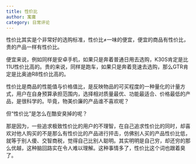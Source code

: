 ```yaml
---
title: 性价比
author: 寓庸
category: 日常评论
---
```

性价比其实是个非常好的选购标准，性价比≠一味的便宜，便宜的商品有性价比，贵的产品一样有性价比。

 便宜来说，例如同样是安卓手机，如果只是奔着普通日用去选购，K30S肯定是比11U性价比高的。贵的来说，同样是跑车，如果只是奔着竞速去选购，那么GTR肯定是比奥迪R8性价比高的。

 性价比是商品的性能值与价格值比，是反映物品的可买程度的一种量化的计量方式，用户在自身预算承担范围内，选择相对质量最优、功能最适合、价格最低的产品，是很科学的。毕竟，物美价廉的产品谁不喜欢呢？

 但“性价比”是怎么在酷安臭掉的呢？

 那是因为，一些追求极致性价比的用户的不理智，在自己追求性价比的同时，却喜欢对他人购买的不是那么有性价比的产品进行抨击，仿佛别人买的产品性价比低，就等于别人傻、交智商税，觉得自己比别人聪明。其实明明是自己穷，却还穷的那么优越，这种脑回路实在令人难以理解。这种事情多了，性价比这个词也跟着臭了。